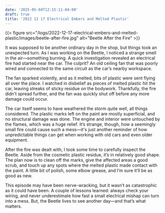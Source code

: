 ```yaml
---
date: '2025-05-04T12:15:11-04:00'
draft: true
title: '2022 12 17 Electrical Embers and Melted Plastic'
---
```


{{< figure src="/logs/2022-12-17-electrical-embers-and-melted-plastic/images/beetle-after-fire.jpg" alt="Beetle After the Fire" >}}

It was supposed to be another ordinary day in the shop, but things took an unexpected turn. As I was working on the Beetle, I noticed a strange smell in the air—something burning. A quick investigation revealed an electrical fire had started near the car. The culprit? An old ceiling fan that was poorly wired and connected to the same circuit as the car’s nearby workspace.

The fan sparked violently, and as it melted, bits of plastic were sent flying all over the place. I watched in disbelief as pieces of melted plastic hit the car, leaving streaks of sticky residue on the bodywork. Thankfully, the fire didn’t spread further, and the fan was quickly shut off before any more damage could occur.

The car itself seems to have weathered the storm quite well, all things considered. The plastic marks left on the paint are mostly superficial, and no structural damage was done. The engine and interior were untouched by the flames, which was a huge relief. It’s strange, though, how a seemingly small fire could cause such a mess—it's just another reminder of how unpredictable things can get when working with old cars and even older equipment.

After the fire was dealt with, I took some time to carefully inspect the Beetle. Aside from the cosmetic plastic residue, it’s in relatively good shape. The plan now is to clean off the marks, give the affected areas a good scrub, and touch up any spots where the melted plastic made contact with the paint. A little bit of polish, some elbow grease, and I’m sure it’ll be as good as new.

This episode may have been nerve-wracking, but it wasn’t as catastrophic as it could have been. A couple of lessons learned: always check your wiring, and never underestimate how fast a small electrical mishap can turn into a mess. But, the Beetle lives to see another day—and that’s what matters.
